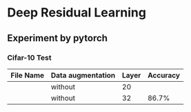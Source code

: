 # Deep Residual Learning

## Experiment by pytorch

### Cifar-10 Test

| File Name |Data augmentation | Layer | Accuracy|
| ------ | ------ | ------ |-------------|
|  | without | 20 ||
|  | without | 32 |86.7%|
